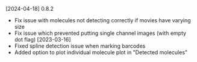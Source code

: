 [2024-04-18] 0.8.2
- Fix issue with molecules not detecting correctly if movies have varying size
- Fix issue which prevented putting single channel images (with empty dot flag)
[2023-03-16]
- Fixed spline detection issue when marking barcodes
- Added option to plot individual molecule plot in "Detected molecules"